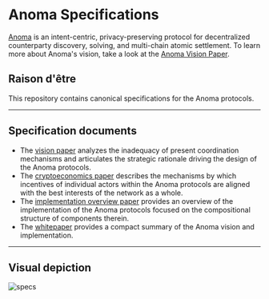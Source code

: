# Anoma Specifications

[Anoma](http://anoma.net) is an intent-centric, privacy-preserving protocol for decentralized counterparty discovery, solving, and multi-chain atomic settlement. To learn more about Anoma's vision, take a look at the [Anoma Vision Paper](https://anoma.net/vision-paper.pdf).


## Raison d'être

This repository contains canonical specifications for the Anoma protocols.

---

## Specification documents

- The [vision paper](./rendered/vision-paper.pdf) analyzes the inadequacy of present coordination mechanisms and articulates the strategic rationale driving the design of the Anoma protocols.
- The [cryptoeconomics paper](./rendered/cryptoeconomics-paper.pdf) describes the mechanisms by which incentives of individual actors within the Anoma protocols are aligned with the best interests of the network as a whole.
- The [implementation overview paper](./rendered/implementation-overview-paper.pdf) provides an overview of the implementation of the Anoma protocols focused on the compositional structure of components therein.
- The [whitepaper](./rendered/whitepaper.pdf) provides a compact summary of the Anoma vision and implementation.

---

## Visual depiction

![specs](./specs.png)
